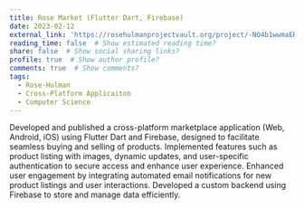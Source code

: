 ```yaml
---
title: Rose Market (Flutter Dart, Firebase)
date: 2023-02-12
external_link: 'https://rosehulmanprojectvault.org/project/-NO4b1wwmaERKy94Ji_J'
reading_time: false  # Show estimated reading time?
share: false  # Show social sharing links?
profile: true  # Show author profile?
comments: true  # Show comments?
tags:
  - Rose-Hulman
  - Cross-Platform Applicaiton
  - Computer Science
---
```


Developed and published a cross-platform marketplace application (Web, Android, iOS) using Flutter Dart and Firebase, designed to facilitate seamless buying and selling of products. Implemented features such as product listing with images, dynamic updates, and user-specific authentication to secure access and enhance user experience.
Enhanced user engagement by integrating automated email notifications for new product listings and user interactions. Developed a custom backend using Firebase to store and manage data efficiently.
